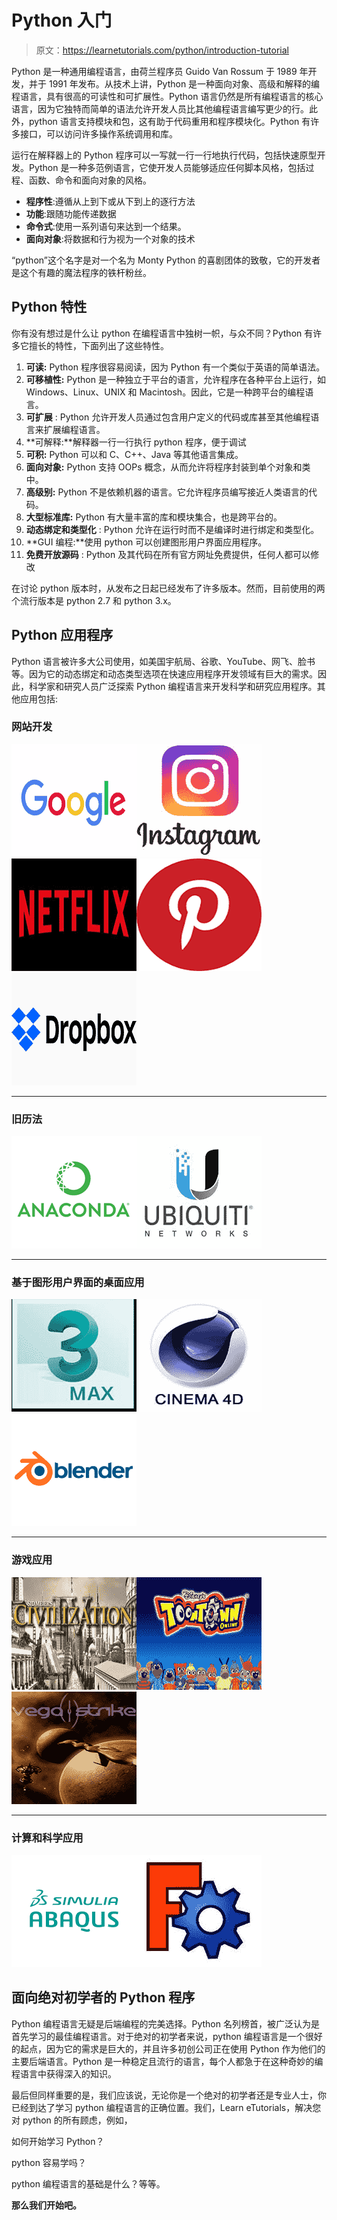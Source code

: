 # Python 入门

> 原文：<https://learnetutorials.com/python/introduction-tutorial>

Python 是一种通用编程语言，由荷兰程序员 Guido Van Rossum 于 1989 年开发，并于 1991 年发布。从技术上讲，Python 是一种面向对象、高级和解释的编程语言，具有很高的可读性和可扩展性。Python 语言仍然是所有编程语言的核心语言，因为它独特而简单的语法允许开发人员比其他编程语言编写更少的行。此外，python 语言支持模块和包，这有助于代码重用和程序模块化。Python 有许多接口，可以访问许多操作系统调用和库。

运行在解释器上的 Python 程序可以一写就一行一行地执行代码，包括快速原型开发。Python 是一种多范例语言，它使开发人员能够适应任何脚本风格，包括过程、函数、命令和面向对象的风格。

*   **程序性**:遵循从上到下或从下到上的逐行方法
*   **功能**:跟随功能传递数据
*   **命令式**:使用一系列语句来达到一个结果。
*   **面向对象**:将数据和行为视为一个对象的技术

“python”这个名字是对一个名为 Monty Python 的喜剧团体的致敬，它的开发者是这个有趣的魔法程序的铁杆粉丝。

## Python 特性

你有没有想过是什么让 python 在编程语言中独树一帜，与众不同？Python 有许多它擅长的特性，下面列出了这些特性。

1.  **可读:** Python 程序很容易阅读，因为 Python 有一个类似于英语的简单语法。
2.  **可移植性:** Python 是一种独立于平台的语言，允许程序在各种平台上运行，如 Windows、Linux、UNIX 和 Macintosh。因此，它是一种跨平台的编程语言。
3.  **可扩展** : Python 允许开发人员通过包含用户定义的代码或库甚至其他编程语言来扩展编程语言。
4.  **可解释:**解释器一行一行执行 python 程序，便于调试
5.  **可积:** Python 可以和 C、C++、Java 等其他语言集成。
6.  **面向对象:** Python 支持 OOPs 概念，从而允许将程序封装到单个对象和类中。
7.  **高级别:** Python 不是依赖机器的语言。它允许程序员编写接近人类语言的代码。
8.  **大型标准库:** Python 有大量丰富的库和模块集合，也是跨平台的。
9.  **动态绑定和类型化** : Python 允许在运行时而不是编译时进行绑定和类型化。
10.  **GUI 编程:**使用 python 可以创建图形用户界面应用程序。
11.  **免费开放源码** : Python 及其代码在所有官方网址免费提供，任何人都可以修改

在讨论 python 版本时，从发布之日起已经发布了许多版本。然而，目前使用的两个流行版本是 python 2.7 和 python 3.x。

## Python 应用程序

Python 语言被许多大公司使用，如美国宇航局、谷歌、YouTube、网飞、脸书等。因为它的动态绑定和动态类型选项在快速应用程序开发领域有巨大的需求。因此，科学家和研究人员广泛探索 Python 编程语言来开发科学和研究应用程序。其他应用包括:

### 网站开发

![Google](img/901be9b7d33977ef6ad148a1cdbcd698.png)![Instagram](img/c9ae4f28a24b6e06af59ad671668a8df.png)![Netflix](img/6648f23dfd90bb6e38e25a40adb0a7ba.png)![Pinterest](img/6f1a0e7be6e740d288ff4e9effff881e.png)![Dropbox](img/f5bfa2f0715b52a87082b1175f001639.png)

* * *

### 旧历法

![Anaconda](img/fae37e011bd76d62b9c4bc3b7a63f43f.png)![Ubiquiti](img/d9fb30baf82de1da48bcb63a37c49b80.png)

* * *

### 基于图形用户界面的桌面应用

![3 Max](img/b29ea2c412d349d8cbcfae80d8ac1ecc.png)![Cinema](img/1f09d51dfa4848dc749ebc34225403a7.png)![Blender](img/43b104d188f8c1bf64eb3af9f4d65379.png)

* * *

### 游戏应用

![Civilization](img/c02005d27a01c56b82d117390e920129.png)![Disney](img/b2cdf4165c45f8ae3c74287c4530cf34.png)![Vega strike](img/c05d1ea91f7f3f2633cf46171f62f70a.png)

* * *

### 计算和科学应用

![Abaqus](img/00027c8ef45d7aff2c784a4e49d6e73c.png)![Disney](img/56bbc4785887436b34b9251c9c4a1240.png)

## 面向绝对初学者的 Python 程序

Python 编程语言无疑是后端编程的完美选择。Python 名列榜首，被广泛认为是首先学习的最佳编程语言。对于绝对的初学者来说，python 编程语言是一个很好的起点，因为它的需求是巨大的，并且许多初创公司正在使用 Python 作为他们的主要后端语言。Python 是一种稳定且流行的语言，每个人都急于在这种奇妙的编程语言中获得深入的知识。

最后但同样重要的是，我们应该说，无论你是一个绝对的初学者还是专业人士，你已经到达了学习 python 编程语言的正确位置。我们，Learn eTutorials，解决您对 python 的所有顾虑，例如，

如何开始学习 Python？

python 容易学吗？

python 编程语言的基础是什么？等等。

**那么我们开始吧。**